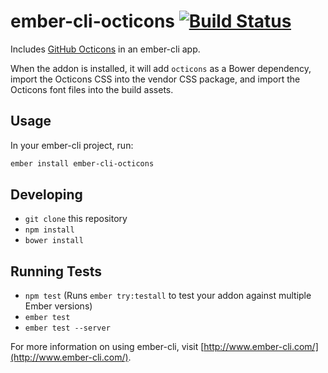 # ember-cli-octicons [![Build Status](https://travis-ci.org/kpfefferle/ember-cli-octicons.svg?branch=master)](https://travis-ci.org/kpfefferle/ember-cli-octicons)

Includes [GitHub Octicons](https://octicons.github.com/) in an ember-cli app.

When the addon is installed, it will add `octicons` as a Bower dependency, import the Octicons CSS into the vendor CSS package, and import the Octicons font files into the build assets.

## Usage

In your ember-cli project, run:

```bash
ember install ember-cli-octicons
```

## Developing

* `git clone` this repository
* `npm install`
* `bower install`

## Running Tests

* `npm test` (Runs `ember try:testall` to test your addon against multiple Ember versions)
* `ember test`
* `ember test --server`

For more information on using ember-cli, visit [http://www.ember-cli.com/](http://www.ember-cli.com/).
